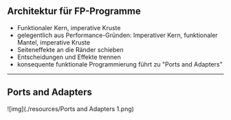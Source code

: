 ## Architektur für FP-Programme
- Funktionaler Kern, imperative Kruste
- gelegentlich aus Performance-Gründen: Imperativer Kern, funktionaler Mantel, imperative Kruste
- Seiteneffekte an die Ränder schieben 
- Entscheidungen und Effekte trennen
- konsequente funktionale Programmierung führt zu "Ports and Adapters"

---

## Ports and Adapters
![img](./resources/Ports and Adapters 1.png)